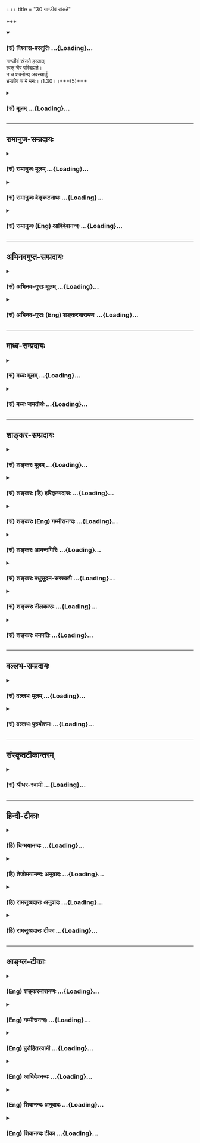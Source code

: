 +++
title = "30 गाण्डीवं स्रंसते"

+++
<div class="js_include" newlevelforh1="3" title="(सं) विश्वास-प्रस्तुतिः" unfilled url="/purANam_vaiShNavam/mahAbhAratam/06-bhIShma-parva/03-bhagavad-gItA-parva/saMskRtam/vishvAsa-prastutiH/01_arjuna-viShAda-yogaH/30_gANDIvaM_sraMsate.md">
<details open><summary><h3>(सं) विश्वास-प्रस्तुतिः ...{Loading}...</h3></summary>

गाण्डीवं स्रंसते हस्तात्  
त्वक् चैव परिदह्यते।  
न च शक्नोम्य् अवस्थातुं  
भ्रमतीव च मे मनः।।1.30।।+++(5)+++
</details>
</div>
<div class="js_include collapsed" newlevelforh1="3" title="(सं) मूलम्" unfilled url="/purANam_vaiShNavam/mahAbhAratam/06-bhIShma-parva/03-bhagavad-gItA-parva/saMskRtam/mUlam/01_arjuna-viShAda-yogaH/30_gANDIvaM_sraMsate.md">
<details><summary><h3>(सं) मूलम् ...{Loading}...</h3></summary>

गाण्डीवं स्रंसते हस्तात्त्वक्चैव परिदह्यते।  
न च शक्नोम्यवस्थातुं भ्रमतीव च मे मनः।।1.30।।
</details>
</div>


_________________
## रामानुज-सम्प्रदायः
<div class="js_include collapsed" newlevelforh1="3" title="(सं) रामानुजः मूलम्" unfilled url="/purANam_vaiShNavam/mahAbhAratam/06-bhIShma-parva/03-bhagavad-gItA-parva/saMskRtam/rAmAnujaH/mUlam/01_arjuna-viShAda-yogaH/30_gANDIvaM_sraMsate.md">
<details><summary><h3>(सं) रामानुजः मूलम् ...{Loading}...</h3></summary>

।।1.30।। अर्जुन उवाच संजय उवाच स तु पार्थो महामनाः परमकारुणिको
दीर्घबन्धुः परमधार्मिकः सभ्रातृको भवद्भिः अतिघोरैः मारणैः जतुगृहादिभिः
असकृद् वञ्चितः अपि परमपुरुषसहायः अपि हनिष्यमाणान् भवदीयान् विलोक्य
बन्धुस्नेहेन परमया च कृपया धर्माधर्मभयेन च अतिमात्रस्विन्नसर्वगात्रः
सर्वथा अहं न योत्स्यामि इति उक्त्वा बन्धुविश्लेषजनितशोकसंविग्नमानसः सशरं
चापं विसृज्य रथोपस्थे उपाविशत्।  

</details>
</div>
<div class="js_include collapsed" newlevelforh1="3" title="(सं) रामानुजः वेङ्कटनाथः" unfilled url="/purANam_vaiShNavam/mahAbhAratam/06-bhIShma-parva/03-bhagavad-gItA-parva/saMskRtam/rAmAnujaH/venkaTanAthaH/01_arjuna-viShAda-yogaH/30_gANDIvaM_sraMsate.md">
<details><summary><h3>(सं) रामानुजः वेङ्कटनाथः ...{Loading}...</h3></summary>

।। 1.30।। अथाध्यायशेषस्य सङ्कलितार्थमाह स त्विति। तुशब्देन
पूर्वोक्तप्रकाराद्दुर्योधनात् वक्ष्यमाणप्रकारविशिष्टस्य पार्थस्य विशेषंस
कौन्तेयः इत्यनेनाभिप्रेतं द्योतयति।
बन्धुव्यपदेशमात्रयोग्यशत्रुवधानिच्छया विजयादिकं त्रैलोक्यराज्यावधिकमपि
तृणाय मन्यत इतिमहामना इत्युक्तम्। न काङ्क्षे विजयम् 1।31 इत्यादिकं हि
वदति। शत्रूणामप्यसौ दुःखं न सहत इतिपरमकारुणिकत्वोक्तिःकृपया परयाऽऽविष्टः
इति ह्युक्तम्। पितॄनथ पितामहान्आचार्याः पितरः पुत्राः 1।34
इत्याद्युक्तस्नेहविषयप्राचुर्यंदीर्घबन्धुशब्देनोक्तम् यद्वा बन्धुना
महापकारे कृतेऽपि स्वयं न शिथिलबन्धो भवतीति भावः। सर्वान्बन्धून्स्वजनं हि
1।37 इत्यादिकमिह भाव्यम्। आततायिपक्षस्थानामप्याचार्यादीनां
अहन्तव्यत्वानुसन्धानात् कुलक्षयादिजनिताधर्मपारम्पर्यदर्शनाच्चपरमधार्मिक
इत्युक्तिः। आततायिवधानुज्ञानमाचार्यादिव्यतिरिक्तविषयम् इत्यर्जुनस्य
भावः। सभ्रातृक इति नायमेक एवैवंविधः किन्तु सर्वेऽपि पाण्डवा इति भावः।
एतेनअस्मान्नःवयम्अस्माभिः इत्यादिभिरुक्तं संगृहीतम्। यद्वा न केवलं
स्वापकारमात्रानादरादेष बन्धुवधादिकमुपेक्षते अपितु
आसन्नतराचार्यादिस्थानीयबहुमतिस्नेहदयादिविषयधर्मराजद्रौपद्याद्यपकारेऽपीति
भावः। आचार्यादिवधदोषो भ्रातॄणामपि मा भूदित्यर्जुनाभिप्रायः।
हन्तव्यत्वसूचनायघ्नतोऽपि 1।35 इत्युक्तम्। तद्विवृणोति
भवद्भिरित्यादिना। जतुगृहदाहादिभिरित्यादिना आततायिशब्दोऽपि
व्याख्यातः। अग्निदो गरदश्चैव शस्त्रपाणिर्धनापहः। क्षेत्रदारहरश्चैव षडेते
ह्याततायिनः।। मनुः 8।350.क्षे.23आततायिनमायान्तं हन्यादेवाविचारयन्।
नाततायिवधे दोषो हन्तुर्भवति कश्चन मनुः8।351 इति हि स्मरन्ति।
आदिशब्देनासकृच्छब्देन चाततायित्वहेतवः प्रत्येकं बहुशः कृताः न
चेदानीमप्युपरतमिति दर्शितम्। अनुपरतिश्चघ्नतोऽपि 1।1।14 इति
वर्तमाननिर्देशेन सूचिता। भवद्भिरित्यनेन धृतराष्ट्रमपिमुह्यन्तमनुमुह्यामि
दुर्योधनममर्षणम् म.भा.1।1।145 इति पुत्रस्नेहवशादनुमन्तारं तत्तुल्यं
व्यपदिशति। एवं च दुर्योधनादीनां सर्वेषामप्यतिलोभोपहतचेतस्त्वादिना महामना
इत्युक्तविपरीतत्वमुक्तं भवति। शकुनिकर्णादिसहायानां धार्तराष्ट्रादीनां
हनिष्यमाणानामपि हतत्वनिश्चयेन शोकोत्पत्त्यर्थमुक्तंपरमपुरुषेति।
परमपुरुषः सहायो यस्येति विग्रहः परमपुरुषस्य सहायो निमित्तमात्रमिति वा।
वक्ष्यति हि मयैवैते निहताः पूर्वमेव निमित्तमात्रं भव सव्यसाचिन् 11।33
इति अर्जुनश्च पूर्वं महाबलसहस्रेभ्योऽपि निरायुधस्य परमपुरुषस्य
सन्निधिमात्रमेव विजयहेतुतया निश्चित्य तमेव वव्रे।
स्नेहाद्यस्थानत्वसूचनायभवदीयान्विलोक्येत्युक्तम्। बन्धुस्नेहेनेत्यादि न
ह्यसौ दुर्योधनवत् बन्धुद्वेषनृशंसत्वप्रतिभटभयादिना विषण्णः नापि परेषां
गुणान्निवर्तते न च परमपुरुषसचिवस्य स्वस्य दौर्बल्यादिति भावः। सीदन्ति
1।28 इत्यादेःमनः 1।30 इत्यन्तस्यार्थः  
अतिमात्रेत्यादिना संगृहीतः। सखीन् वयस्यान्। सुहृदः वयोविशेषानपेक्षया
हितैषिणः। सेनयोरुभयोरपि एकै स्यां सेनायामेते सर्वे प्रायशो विद्यन्त इति
भावः। समीक्ष्य शास्त्रलोकयात्रायुक्तमवलोक्येत्यर्थः। सर्वान्बन्धून् न
ह्यत्रानागतः कश्चिद्बन्धुरवशिष्यत इति भावः।  
  
  
  
  

</details>
</div>
<div class="js_include collapsed" newlevelforh1="3" title="(सं) रामानुजः (Eng) आदिदेवानन्दः" unfilled url="/purANam_vaiShNavam/mahAbhAratam/06-bhIShma-parva/03-bhagavad-gItA-parva/saMskRtam/rAmAnujaH/english/AdidevAnandaH/01_arjuna-viShAda-yogaH/30_gANDIvaM_sraMsate.md">
<details><summary><h3>(सं) रामानुजः (Eng) आदिदेवानन्दः ...{Loading}...</h3></summary>

1.26 - 1.47 Arjuna said - Sanjaya said Sanjaya continued: The
high-minded Arjuna, extremely kind, deeply friendly, and supremely
righteous, having brothers like himself, though repeatedly deceived by
the treacherous attempts of your people like burning in the lac-house
etc., and therefore fit to be killed by him with the help of the Supreme
Person, nevertheless said, 'I will not fight.' He felt weak, overcome as
he was by his love and extreme compassion for his relatives. He was also
filled with fear, not knowing what was righteous and what unrighteous.
His mind was tortured by grief, because of the thought of future
separation from his relations. So he threw away his bow and arrow and
sat on the chariot as if to fast to death.

</details>
</div>


_________________
## अभिनवगुप्त-सम्प्रदायः
<div class="js_include collapsed" newlevelforh1="3" title="(सं) अभिनव-गुप्तः मूलम्" unfilled url="/purANam_vaiShNavam/mahAbhAratam/06-bhIShma-parva/03-bhagavad-gItA-parva/saMskRtam/abhinava-guptaH/mUlam/01_arjuna-viShAda-yogaH/30_gANDIvaM_sraMsate.md">
<details><summary><h3>(सं) अभिनव-गुप्तः मूलम् ...{Loading}...</h3></summary>

।।1.30 1.34।। न च श्रेयोऽनुपश्यामीत्यादि। अमी आचार्यदयः इति विशेषबुद्ध्या
+++(N शेषबुद्ध्या)+++ बुद्धौ आरोप्यमाणाः वधकर्मतया अवश्यं पापदायिनः। तथा
भोगसुखादिदृष्टार्थमेतद्युद्धं क्रियते इति बुद्ध्या क्रियमाणं युद्धे +++(S
युद्धेषु वध्य K युद्धेष्ववध्य )+++ वध्यहननादि तदवश्यं पातककारि इति
पूर्वपक्षाभिप्रायः। अत एव स्वधर्ममात्रतयैव कर्माणि अनुतिष्ठ न
विशेषधियेति उत्तरं दास्यते।  

</details>
</div>
<div class="js_include collapsed" newlevelforh1="3" title="(सं) अभिनव-गुप्तः (Eng) शङ्करनारायणः" unfilled url="/purANam_vaiShNavam/mahAbhAratam/06-bhIShma-parva/03-bhagavad-gItA-parva/saMskRtam/abhinava-guptaH/english/shankaranArAyaNaH/01_arjuna-viShAda-yogaH/30_gANDIvaM_sraMsate.md">
<details><summary><h3>(सं) अभिनव-गुप्तः (Eng) शङ्करनारायणः ...{Loading}...</h3></summary>

1.30 – 1.34 Na ca sreyah, etc., upto mahikrte. Those who are wrongly
conceived as object of slaying, with the individualizing idea that
'these are my teachers etc.'8 would necessarily generate sin. Similarly,
the act of slaying even of those deserving to be slain in the battle-if
undertaken with the idea that 'This battle is to be fought for the
apparent results like pleasures, happiness etc.'- then it generates sin
necessarily. This idea lurks in the objection \[of Arjuna\]. That is why
a reply is going to be given \[by Bhagavat\] as 'You must undertake
actions simply as your own duty, and not with an individualizing idea'.

</details>
</div>


_________________
## माध्व-सम्प्रदायः
<div class="js_include collapsed" newlevelforh1="3" title="(सं) मध्वः मूलम्" unfilled url="/purANam_vaiShNavam/mahAbhAratam/06-bhIShma-parva/03-bhagavad-gItA-parva/saMskRtam/madhvaH/mUlam/01_arjuna-viShAda-yogaH/30_gANDIvaM_sraMsate.md">
<details><summary><h3>(सं) मध्वः मूलम् ...{Loading}...</h3></summary>

  
  
।।1.30।। Sri Madhvacharya did not comment on this sloka. The commentary
starts from 2.11.  
  

</details>
</div>
<div class="js_include collapsed" newlevelforh1="3" title="(सं) मध्वः जयतीर्थः" unfilled url="/purANam_vaiShNavam/mahAbhAratam/06-bhIShma-parva/03-bhagavad-gItA-parva/saMskRtam/madhvaH/jayatIrthaH/01_arjuna-viShAda-yogaH/30_gANDIvaM_sraMsate.md">
<details><summary><h3>(सं) मध्वः जयतीर्थः ...{Loading}...</h3></summary>

  
  
।।1.30।। Sri Jayatirtha did not comment on this sloka. The commentary
starts from 2.11.  
  

</details>
</div>


_________________
## शाङ्कर-सम्प्रदायः
<div class="js_include collapsed" newlevelforh1="3" title="(सं) शङ्करः मूलम्" unfilled url="/purANam_vaiShNavam/mahAbhAratam/06-bhIShma-parva/03-bhagavad-gItA-parva/saMskRtam/shankaraH/mUlam/01_arjuna-viShAda-yogaH/30_gANDIvaM_sraMsate.md">
<details><summary><h3>(सं) शङ्करः मूलम् ...{Loading}...</h3></summary>

1.30 Sri Sankaracharya did not comment on this sloka. The commentary
starts from 2.10.  
  

</details>
</div>
<div class="js_include collapsed" newlevelforh1="3" title="(सं) शङ्करः (हि) हरिकृष्णदासः" unfilled url="/purANam_vaiShNavam/mahAbhAratam/06-bhIShma-parva/03-bhagavad-gItA-parva/saMskRtam/shankaraH/hindI/harikRShNadAsaH/01_arjuna-viShAda-yogaH/30_gANDIvaM_sraMsate.md">
<details><summary><h3>(सं) शङ्करः (हि) हरिकृष्णदासः ...{Loading}...</h3></summary>

।।1.30।। Sri Sankaracharya did not comment on this sloka.  
  

</details>
</div>
<div class="js_include collapsed" newlevelforh1="3" title="(सं) शङ्करः (Eng) गम्भीरानन्दः" unfilled url="/purANam_vaiShNavam/mahAbhAratam/06-bhIShma-parva/03-bhagavad-gItA-parva/saMskRtam/shankaraH/english/gambhIrAnandaH/01_arjuna-viShAda-yogaH/30_gANDIvaM_sraMsate.md">
<details><summary><h3>(सं) शङ्करः (Eng) गम्भीरानन्दः ...{Loading}...</h3></summary>

1.30 Sri Sankaracharya did not comment on this sloka. The commentary
starts from 2.10.

</details>
</div>
<div class="js_include collapsed" newlevelforh1="3" title="(सं) शङ्करः आनन्दगिरिः" unfilled url="/purANam_vaiShNavam/mahAbhAratam/06-bhIShma-parva/03-bhagavad-gItA-parva/saMskRtam/shankaraH/AnandagiriH/01_arjuna-viShAda-yogaH/30_gANDIvaM_sraMsate.md">
<details><summary><h3>(सं) शङ्करः आनन्दगिरिः ...{Loading}...</h3></summary>

।।1.30।। किं चाधैर्यमपि संवृत्तमित्याह **न चेति।** मोहोऽपि
महान्भवतीत्याह **भ्रमतीवेति।** विपरीतनिमित्तप्रतीतेरपि मोहो भवतीत्याह
**निमित्तानीति।** तानि विपरीतानि निमित्तानि यानि
वामनेत्रस्फुरणादीनि।  

</details>
</div>
<div class="js_include collapsed" newlevelforh1="3" title="(सं) शङ्करः मधुसूदन-सरस्वती" unfilled url="/purANam_vaiShNavam/mahAbhAratam/06-bhIShma-parva/03-bhagavad-gItA-parva/saMskRtam/shankaraH/madhusUdana-sarasvatI/01_arjuna-viShAda-yogaH/30_gANDIvaM_sraMsate.md">
<details><summary><h3>(सं) शङ्करः मधुसूदन-सरस्वती ...{Loading}...</h3></summary>

।।1.30।। अवस्थातुं शरीरं धारयितुं च न शक्रोमीत्यनेन मूर्च्छा सूच्यते।
तत्र हेतुः मम मनो भ्रमतीवेति भ्रमणकर्तृसादृश्यं नाम मनसः
कश्चिद्विकारविशेषो मूर्च्छायाः पूर्वावस्था। चौ हेतौ। यतएवमतो नावस्थातुं
शक्नोमीत्यर्थः। पुनरप्यवस्थानासामर्थ्ये कारणमाह निमित्तानि च सूचकतया
आसन्नदुःखस्य विपरीतानि वामनेत्रस्फुरणादीनि पश्याम्यनुभवामि। अतोऽपि
नावस्थातुं शक्नोमीत्यर्थः। अहमनात्मवित्त्वेन दुःखित्वाच्छोकनिबन्धनं
क्लेशमनुभवामि त्वंतु सदानन्दरूपत्वाच्छोकासंसर्गीति कृष्णपदेन सूचितम्।
अतः स्वजनदर्शने तुल्येऽपि शोकासंसर्गित्वलक्षणाद्विशेषात्त्वं मामशोकं
कुर्विति भावः। केशवपदेन च तत्करणसामथ्र्यम्। को ब्रह्मा सृष्टिकर्ता ईशो
रूद्रः संहर्ता तौ वात्यनुकम्प्यतया गच्छतीति तद्व्युत्पत्तेः।
भक्तदुःखकर्षित्वं वा कृष्णापदेनोक्तम्।।  
  

</details>
</div>
<div class="js_include collapsed" newlevelforh1="3" title="(सं) शङ्करः नीलकण्ठः" unfilled url="/purANam_vaiShNavam/mahAbhAratam/06-bhIShma-parva/03-bhagavad-gItA-parva/saMskRtam/shankaraH/nIlakaNThaH/01_arjuna-viShAda-yogaH/30_gANDIvaM_sraMsate.md">
<details><summary><h3>(सं) शङ्करः नीलकण्ठः ...{Loading}...</h3></summary>

।। 1.30सीदन्ति निश्चेष्टानि भवन्ति। रोमहर्षो रोमाञ्चः।  
  
  

</details>
</div>
<div class="js_include collapsed" newlevelforh1="3" title="(सं) शङ्करः धनपतिः" unfilled url="/purANam_vaiShNavam/mahAbhAratam/06-bhIShma-parva/03-bhagavad-gItA-parva/saMskRtam/shankaraH/dhanapatiH/01_arjuna-viShAda-yogaH/30_gANDIvaM_sraMsate.md">
<details><summary><h3>(सं) शङ्करः धनपतिः ...{Loading}...</h3></summary>

।।1.30।। हस्ताद्गाण्डीवं स्त्रंसते पतति। स्वक्चैव परि समन्ताद्दह्यते।
धैर्याभावादवस्थातुं च न शक्नोमि। मे मनो भ्रमतीव च। मम मनो मोहं
प्राप्नोतीवेत्यर्थः।  

</details>
</div>


_________________
## वल्लभ-सम्प्रदायः
<div class="js_include collapsed" newlevelforh1="3" title="(सं) वल्लभः मूलम्" unfilled url="/purANam_vaiShNavam/mahAbhAratam/06-bhIShma-parva/03-bhagavad-gItA-parva/saMskRtam/vallabhaH/mUlam/01_arjuna-viShAda-yogaH/30_gANDIvaM_sraMsate.md">
<details><summary><h3>(सं) वल्लभः मूलम् ...{Loading}...</h3></summary>

।।1.28 1.30।। सीदन्ति इत्युपक्रम्यभ्रमतीव च मे मनः इत्यन्तं
देहधर्माभिमानेन विषयदर्शनपूर्वकं स्वस्याश्रयो निवेदयतिनिमित्तानि
इत्यादिना।  

</details>
</div>
<div class="js_include collapsed" newlevelforh1="3" title="(सं) वल्लभः पुरुषोत्तमः" unfilled url="/purANam_vaiShNavam/mahAbhAratam/06-bhIShma-parva/03-bhagavad-gItA-parva/saMskRtam/vallabhaH/puruShottamaH/01_arjuna-viShAda-yogaH/30_gANDIvaM_sraMsate.md">
<details><summary><h3>(सं) वल्लभः पुरुषोत्तमः ...{Loading}...</h3></summary>

  
  
।।1.30।। शक्नोमीति। अवस्थातुं न च समर्थोऽस्मीति भावः। किञ्च हे केशव
दुष्टगुणव्याप्तयोरपि मोक्षदायक विपरीतानि निमित्तानि पश्यामि। असमर्थः
युद्धं कृत्वा राज्यादिकरणरूपाणि तानि तथाभूतानि सर्वाणि पश्यामि।
भगवदीयस्य तथात्वमनुचितमिति भावः।  
  
  
  

</details>
</div>


_________________
## संस्कृतटीकान्तरम्
<div class="js_include collapsed" newlevelforh1="3" title="(सं) श्रीधर-स्वामी" unfilled url="/purANam_vaiShNavam/mahAbhAratam/06-bhIShma-parva/03-bhagavad-gItA-parva/saMskRtam/shrIdhara-svAmI/01_arjuna-viShAda-yogaH/30_gANDIvaM_sraMsate.md">
<details><summary><h3>(सं) श्रीधर-स्वामी ...{Loading}...</h3></summary>

**।।1.30।।** **अन्यच्च न चेति।** विपरीतानि निमित्तान्यनिष्टसूचकानि
शकुनानि पश्यामि।  
  

</details>
</div>


_________________
## हिन्दी-टीकाः
<div class="js_include collapsed" newlevelforh1="3" title="(हि) चिन्मयानन्दः" unfilled url="/purANam_vaiShNavam/mahAbhAratam/06-bhIShma-parva/03-bhagavad-gItA-parva/hindI/chinmayAnandaH/01_arjuna-viShAda-yogaH/30_gANDIvaM_sraMsate.md">
<details><summary><h3>(हि) चिन्मयानन्दः ...{Loading}...</h3></summary>

।।1.30।। यहाँ अर्जुन अपने रोग के कुछ और लक्षण बताता है। इसके पहले उसने
अपने स्थूल शरीर में व्यक्त होने वाले लक्षण बताये थे और अब वह अपनी मन की
असंतुलित स्थिति का भी वर्णन करता है।  
उसका मन अस्थिर क्षुब्ध और भ्रमित होने के साथसाथ समस्त धैर्य भी खो बैठा
है। वह इस सीमा तक नीचे गिर गया है कि सब विवेक खोकर वह अंधविश्वास जनित उन
अनेक अपशकुनों को देखने लग जाता है जो युद्ध में पराजय और नाश के सूचक समझे
जाते हैं।  
अगले श्लोक न केवल उसके मनसंभ्रम को बताते हैं अपितु यह भी स्पष्ट करते हैं
कि किस सीमा तक उसका विवेक और नैतिक साहस विनष्ट हो चुका था।  

</details>
</div>
<div class="js_include collapsed" newlevelforh1="3" title="(हि) तेजोमयानन्दः अनुवादः" unfilled url="/purANam_vaiShNavam/mahAbhAratam/06-bhIShma-parva/03-bhagavad-gItA-parva/hindI/tejomayAnandaH/anuvAdaH/01_arjuna-viShAda-yogaH/30_gANDIvaM_sraMsate.md">
<details><summary><h3>(हि) तेजोमयानन्दः अनुवादः ...{Loading}...</h3></summary>

।।1.30।। मेरे हाथ से गाण्डीव (धनुष) गिर रहा है और त्वचा जल रही है। मेरा
मन भ्रमित सा हो रहा है, और मैं खड़े रहने में असमर्थ हूँ।

</details>
</div>
<div class="js_include collapsed" newlevelforh1="3" title="(हि) रामसुखदासः अनुवादः" unfilled url="/purANam_vaiShNavam/mahAbhAratam/06-bhIShma-parva/03-bhagavad-gItA-parva/hindI/rAmasukhadAsaH/anuvAdaH/01_arjuna-viShAda-yogaH/30_gANDIvaM_sraMsate.md">
<details><summary><h3>(हि) रामसुखदासः अनुवादः ...{Loading}...</h3></summary>

।।1.28 -- 1.30।। अर्जुन बोले - हे कृष्ण! युद्ध की इच्छावाले इस
कुटुम्ब-समुदाय को अपने सामने उपस्थित देखकर मेरे अङ्ग शिथिल हो रहे हैं और
मुख सूख रहा है तथा मेरे शरीर में कँपकँपी आ रही है एवं रोंगटे खड़े हो रहे
हैं। हाथ से गाण्डीव धनुष गिर रहा है और त्वचा भी जल रही है। मेरा मन
भ्रमित-सा हो रहा है और मैं खड़े रहने में भी असमर्थ हो रहा हूँ।

</details>
</div>
<div class="js_include collapsed" newlevelforh1="3" title="(हि) रामसुखदासः टीका" unfilled url="/purANam_vaiShNavam/mahAbhAratam/06-bhIShma-parva/03-bhagavad-gItA-parva/hindI/rAmasukhadAsaH/TIkA/01_arjuna-viShAda-yogaH/30_gANDIvaM_sraMsate.md">
<details><summary><h3>(हि) रामसुखदासः टीका ...{Loading}...</h3></summary>

।।1.30।।***व्याख्या--*'दृष्ट्वेमं स्वजनं कृष्ण युयुत्सुं
समुपस्थितम्'--**अर्जुनको **कृष्ण' नाम बहुत प्रिय था। यह सम्बोधन गीतामें
नौ बार आया है। भगवान् श्रीकृष्णके लिये दूसरा कोई सम्बोधन इतनी बार नहीं
आया है। ऐसे ही भगवान्को अर्जुनका **'पार्थ'** नाम बहुत प्यारा था।
इसलिये भगवान् और अर्जुन आपसकी बोलचालमें ये नाम लिया करते थे और यह बात
लोगोंमें भी प्रसिद्ध थी। इसी दृष्टिसे सञ्जयने गीताके
अन्तमें**'कृष्ण'**और**'पार्थ'**नामका उल्लेख किया है**'यत्र
योगेश्वरः कृष्णो यत्र पार्थो धनुर्धरः'** (18। 78)।  
धृतराष्ट्रने पहले **'समवेता युयुत्सवः'**कहा था और यहाँ अर्जुनने
भी**'युयुत्सुं समुपस्थितम्'**कहा है; परन्तु दोनोंकी दृष्टियोंमें बड़ा
अन्तर है। धृतराष्ट्रकी दृष्टिमें तो दुर्योधन आदि मेरे पुत्र हैं और
युधिष्ठिर आदि पाण्डुके पुत्र हैं--ऐसा भेद है; अतः धृतराष्ट्रने वहाँ
**'मामकाः'**और **'पाण्डवाः'** कहा है। परन्तु अर्जुनकी दृष्टिमें यह
भेद नहीं है; अतः अर्जुनने यहाँ **'स्वजनम्'** कहा है, जिसमें दोनों
पक्षके लोग आ जाते हैं। तात्पर्य है कि धृतराष्ट्रको तो युद्धमें अपने
पुत्रोंके मरनेकी आशंकासे भय है, शोक है; परन्तु अर्जुनको दोनों ओरके
कुटुम्बियोंके मरनेकी आशंकासे शोक हो रहा है कि किसी भी तरफका कोई भी मरे,
पर वह है तो हमारा ही कुटुम्बी।  
अबतक **'दृष्ट्वा'**पद तीन बार आया है **'दृष्ट्वा तु पाण्डवानीकम्'**(1।
2)**'व्यवस्थितान्दृष्ट्वा धार्तराष्ट्रान्'**(1। 20) और
यहाँ**दृष्ट्वेमं स्वजनम्**(1। 28)। इन तीनोंका तात्पर्य है कि
दुर्योधनका देखना तो एक तरहका ही रहा अर्थात् दुर्योधनका तो युद्धका ही एक
भाव रहा; परन्तु अर्जुनका देखना दो तरहका हुआ। पहले तो अर्जुन धृतराष्ट्रके
पुत्रोंको देखकर वीरतामें आकर युद्धके लिये धनुष उठाकर खड़े हो जाते हैं और
अब स्वजनोंको देखकर कायरतासे आविष्ट हो रहे हैं, युद्धसे उपरत हो रहे हैं
और उनके हाथसे धनुष गिर रहा है।  
**'सीदन्ति मम गात्राणि ৷৷. भ्रमतीव च मे मनः'--**अर्जुनके मनमें युद्धके
भावी परिणामको लेकर चिन्ता हो रही है, दुःख हो रहा है। उस चिन्ता, दुःखका
असर अर्जुनके सारे शरीरपर पड़ रहा है। उसी असरको अर्जुन स्पष्ट शब्दोंमें
कह रहे हैं कि मेरे शरीरका हाथ, पैर, मुख आदि एक-एक अङ्ग (अवयव) शिथिल हो
रहा है! मुख सूखता जा रहा है। जिससे बोलना भी कठिन हो रहा है! सारा शरीर
थर-थर काँप रहा है! शरीरके सभी रोंगटे खड़े हो रहे हैं अर्थात् सारा शरीर
रोमाञ्चित हो रहा है! जिस गाण्डीव धनुषकी प्रत्यञ्चाकी टङ्कारसे शत्रु
भयभीत हो जाते हैं, वही गाण्डीव धनुष आज मेरे हाथसे गिर रहा है!
त्वचामें--सारे शरीरमें जलन हो रही है **(टिप्पणी प₀ 22.1)**। मेरा मन
भ्रमित हो रहा है अर्थात् मेरेको क्या करना चाहिये--यह भी नहीं सूझ रहा है!
यहाँ युद्धभूमिमें रथपर खड़े रहनेमें भी मैं असमर्थ हो रहा हूँ! ऐसा लगता
है कि मैं मूर्च्छित होकर गिर पड़ूँगा! ऐसे अनर्थकारक युद्धमें खड़ा रहना
भी एक पाप मालूम दे रहा है।  
***सम्बन्ध--***पूर्वश्लोकमें अपने शरीरके शोकजनित आठ चिह्नोंका वर्णन
करके अब अर्जुन भावी परिणामके सूचक शकुनोंकी दृष्टिसे युद्ध करनेका
अनौचित्य बताते हैं।**

</details>
</div>


_________________
## आङ्ग्ल-टीकाः
<div class="js_include collapsed" newlevelforh1="3" title="(Eng) शङ्करनारायणः" unfilled url="/purANam_vaiShNavam/mahAbhAratam/06-bhIShma-parva/03-bhagavad-gItA-parva/english/shankaranArAyaNaH/01_arjuna-viShAda-yogaH/30_gANDIvaM_sraMsate.md">
<details><summary><h3>(Eng) शङ्करनारायणः ...{Loading}...</h3></summary>

1.30. I also do not foresee any good by killing my own kinsmen in the
battle. O Krsna! I wish niether victory, nor kingdom, nor the pleasures
\[thereof\].

</details>
</div>
<div class="js_include collapsed" newlevelforh1="3" title="(Eng) गम्भीरानन्दः" unfilled url="/purANam_vaiShNavam/mahAbhAratam/06-bhIShma-parva/03-bhagavad-gItA-parva/english/gambhIrAnandaH/01_arjuna-viShAda-yogaH/30_gANDIvaM_sraMsate.md">
<details><summary><h3>(Eng) गम्भीरानन्दः ...{Loading}...</h3></summary>

1.30 Moreover, O Kesava (Krsna), I am not able to stand firmly, and my
mind seems to be whirling. And I notice the omens to be adverse.

</details>
</div>
<div class="js_include collapsed" newlevelforh1="3" title="(Eng) पुरोहितस्वामी" unfilled url="/purANam_vaiShNavam/mahAbhAratam/06-bhIShma-parva/03-bhagavad-gItA-parva/english/purohitasvAmI/01_arjuna-viShAda-yogaH/30_gANDIvaM_sraMsate.md">
<details><summary><h3>(Eng) पुरोहितस्वामी ...{Loading}...</h3></summary>

1.30 The bow Gandeeva slips from my hand, and my skin burns. I cannot
keep quiet, for my mind is in tumult.

</details>
</div>
<div class="js_include collapsed" newlevelforh1="3" title="(Eng) आदिदेवनन्दः" unfilled url="/purANam_vaiShNavam/mahAbhAratam/06-bhIShma-parva/03-bhagavad-gItA-parva/english/AdidevanandaH/01_arjuna-viShAda-yogaH/30_gANDIvaM_sraMsate.md">
<details><summary><h3>(Eng) आदिदेवनन्दः ...{Loading}...</h3></summary>

1.30 The bow Gandiva slips from my hand and my skin is burning. I can
stand no longer. My mind seems to reel.

</details>
</div>
<div class="js_include collapsed" newlevelforh1="3" title="(Eng) शिवानन्दः अनुवादः" unfilled url="/purANam_vaiShNavam/mahAbhAratam/06-bhIShma-parva/03-bhagavad-gItA-parva/english/shivAnandaH/anuvAdaH/01_arjuna-viShAda-yogaH/30_gANDIvaM_sraMsate.md">
<details><summary><h3>(Eng) शिवानन्दः अनुवादः ...{Loading}...</h3></summary>

1.30. The (bow) Gandiva slips from my hand, and also my skins burns all
over; I am unable even to stand and my mind is reeling, as it were.

</details>
</div>
<div class="js_include collapsed" newlevelforh1="3" title="(Eng) शिवानन्दः टीका" unfilled url="/purANam_vaiShNavam/mahAbhAratam/06-bhIShma-parva/03-bhagavad-gItA-parva/english/shivAnandaH/TIkA/01_arjuna-viShAda-yogaH/30_gANDIvaM_sraMsate.md">
<details><summary><h3>(Eng) शिवानन्दः टीका ...{Loading}...</h3></summary>

1.30 गाण्डीवम् Gandiva; स्रंसते slips; हस्तात् from (my) hand; त्वक्
(my) skin; च and; एव also; परिदह्यते burns all over; न not; च and;
शक्नोमि (I) am able; अवस्थातुम्; to stand; भ्रमति इव seems whirling; च
and; मे my; मनः mind.No Commentary.

</details>
</div>
